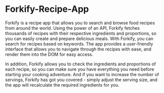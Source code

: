 # Forkify-Recipe-App

Forkify is a recipe app that allows you to search and browse food recipes from around the world. Using the power of an API, Forkify fetches thousands of recipes with their respective ingredients and proportions, so you can easily create and prepare delicious meals. With Forkify, you can search for recipes based on keywords.
The app provides a user-friendly interface that allows you to navigate through the recipes with ease, and render them into the DOM for easy access.

In addition, Forkify allows you to check the ingredients and proportions of each recipe, so you can make sure you have everything you need before starting your cooking adventure. And if you want to increase the number of servings, Forkify has got you covered - simply adjust the serving size, and the app will recalculate the required ingredients for you.
